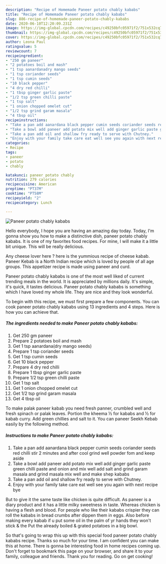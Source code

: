 ```yaml
---
description: "Recipe of Homemade Paneer potato chably kababs"
title: "Recipe of Homemade Paneer potato chably kababs"
slug: 886-recipe-of-homemade-paneer-potato-chably-kababs
date: 2020-06-10T12:20:09.231Z
image: https://img-global.cpcdn.com/recipes/c49250bfc05971f2/751x532cq70/paneer-potato-chably-kababs-recipe-main-photo.jpg
thumbnail: https://img-global.cpcdn.com/recipes/c49250bfc05971f2/751x532cq70/paneer-potato-chably-kababs-recipe-main-photo.jpg
cover: https://img-global.cpcdn.com/recipes/c49250bfc05971f2/751x532cq70/paneer-potato-chably-kababs-recipe-main-photo.jpg
author: Leona Paul
ratingvalue: 5
reviewcount: 7
recipeingredient:
- "250 gm paneer"
- "2 potatoes boil and mash"
- "1 tsp aanardanadry mango seeds"
- "1 tsp coriander seeds"
- "1 tsp cumin seeds"
- "10 black pepper"
- "4 dry red chilli"
- "1 tbsp ginger garlic paste"
- "1/2 tsp green chilli paste"
- "1 tsp salt"
- "1 onion chopped omelet cut"
- "1/2 tsp grind garam masala"
- "4 tbsp oil"
recipeinstructions:
- "Take a pan add aanardana black pepper cumin seeds coriander seeds red chilli stir 2 minutes and after cool grind well powder fom and keep aside"
- "Take a bowl add paneer add potato mix well add ginger garlic paste green chilli paste and onion and mix well add salt and grind garam masala and grind masala mix well and make shep kababs"
- "Take a pan add oil and shallow fry ready to serve with Chutney."
- "Enjoy with your family take care eat well see you again with next recipe bye"
categories:
- Recipe
tags:
- paneer
- potato
- chably

katakunci: paneer potato chably 
nutrition: 279 calories
recipecuisine: American
preptime: "PT37M"
cooktime: "PT58M"
recipeyield: "2"
recipecategory: Lunch

---
```



![Paneer potato chably kababs](https://img-global.cpcdn.com/recipes/c49250bfc05971f2/751x532cq70/paneer-potato-chably-kababs-recipe-main-photo.jpg)

Hello everybody, I hope you are having an amazing day today. Today, I'm gonna show you how to make a distinctive dish, paneer potato chably kababs. It is one of my favorites food recipes. For mine, I will make it a little bit unique. This will be really delicious.

Any cheese lover here ? here is the yummious recipe of cheese kabab. Paneer Kebab is a North Indian recipe which is loved by people of all age groups. This appetizer recipe is made using paneer and curd.

Paneer potato chably kababs is one of the most well liked of current trending meals in the world. It is appreciated by millions daily. It's simple, it's quick, it tastes delicious. Paneer potato chably kababs is something which I have loved my whole life. They are nice and they look wonderful.


To begin with this recipe, we must first prepare a few components. You can cook paneer potato chably kababs using 13 ingredients and 4 steps. Here is how you can achieve that.

<!--inarticleads1-->

##### The ingredients needed to make Paneer potato chably kababs:

1. Get 250 gm paneer
1. Prepare 2 potatoes boil and mash
1. Get 1 tsp aanardana(dry mango seeds)
1. Prepare 1 tsp coriander seeds
1. Get 1 tsp cumin seeds
1. Get 10 black pepper
1. Prepare 4 dry red chilli
1. Prepare 1 tbsp ginger garlic paste
1. Prepare 1/2 tsp green chilli paste
1. Get 1 tsp salt
1. Get 1 onion chopped omelet cut
1. Get 1/2 tsp grind garam masala
1. Get 4 tbsp oil


To make palak paneer kabab you need fresh panner, crumbled well and fresh spinach or palak leaves. Portion the kheema ½ for kababs and ½ for kabab curry. Add green chillies and salt to it. You can paneer Seekh Kebab easily by the following method. 

<!--inarticleads2-->

##### Instructions to make Paneer potato chably kababs:

1. Take a pan add aanardana black pepper cumin seeds coriander seeds red chilli stir 2 minutes and after cool grind well powder fom and keep aside
1. Take a bowl add paneer add potato mix well add ginger garlic paste green chilli paste and onion and mix well add salt and grind garam masala and grind masala mix well and make shep kababs
1. Take a pan add oil and shallow fry ready to serve with Chutney.
1. Enjoy with your family take care eat well see you again with next recipe bye


But to give it the same taste like chicken is quite difficult. As paneer is a diary product and it has a little milky sweetness in taste. Whereas chicken is having a flesh and blood. For people who like their kababs crispier they can roll the kababs in bread crumbs after dippen them in eggs. Also before making every kabab if u put some oil in the palm of yr hands they won&#39;t stick &amp; the Put the already boiled &amp; grated potatoes in a big bowl. 

So that's going to wrap this up with this special food paneer potato chably kababs recipe. Thanks so much for your time. I am confident you can make this at home. There is gonna be interesting food in home recipes coming up. Don't forget to bookmark this page on your browser, and share it to your family, colleague and friends. Thank you for reading. Go on get cooking!
